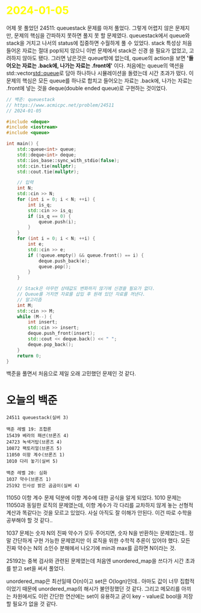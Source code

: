 # <span style="color:yellow">2024-01-05</span>

어제 못 풀었던 24511: queuestack 문제를 마저 풀었다.
그렇게 어렵지 않은 문제지만, 문제의 핵심을 간파하지 못하면 풀지 못 할 문제였다.
queuestack에서 queue와 stack을 거치고 나서의 status에 집중하면 수월하게 풀 수 있었다.
stack 특성상 처음 들어온 자료는 절대 pop되지 않으니 이번 문제에서 stack은 신경 쓸 필요가 없었고, 고려하지 않아도 됐다. 그러면 남은것은 queue밖에 없는데, queue의 action을 보면 **'들어오는 자료는 .back에, 나가는 자료는 .front에'** 이다. 처음에는 queue의 액션을 std::vector<std::queue>로 담아 하나하나 시뮬레이션을 돌렸는데 시간 초과가 떴다. 이 문제의 핵심은 모든 queue를 하나로 합치고 들어오는 자료는 .back에, 나가는 자료는 .front에 넣는 것을 deque(double ended queue)로 구현하는 것이었다.

```cpp
// 백준: queuestack
// https://www.acmicpc.net/problem/24511
// 2024-01-05

#include <deque>
#include <iostream>
#include <queue>

int main() {
    std::queue<int> queue;
    std::deque<int> deque;
    std::ios_base::sync_with_stdio(false);
    std::cin.tie(nullptr);
    std::cout.tie(nullptr);

    // 입력
    int N;
    std::cin >> N;
    for (int i = 0; i < N; ++i) {
        int is_q;
        std::cin >> is_q;
        if (is_q == 0) {
            queue.push(i);
        }
    }
    for (int i = 0; i < N; ++i) {
        int e;
        std::cin >> e;
        if (!queue.empty() && queue.front() == i) {
            deque.push_back(e);
            queue.pop();
        }
    }

    // Stack은 아무런 상태값도 변화하지 않기에 신경쓸 필요가 없다.
    // Queue를 거치면 자료를 삽입 후 원래 있던 자료를 꺼낸다.
    // 알고리즘
    int M;
    std::cin >> M;
    while (M--) {
        int insert;
        std::cin >> insert;
        deque.push_front(insert);
        std::cout << deque.back() << " ";
        deque.pop_back();
    }
    return 0;
}
```

백준을 풀면서 처음으로 제일 오래 고민했던 문제인 것 같다.



# 오늘의 백준
```level16-19
24511 queuestack(실버 3)

백준 레벨 19: 조합론
15439 베라의 패션(브론즈 4)
24723 녹색거탑(브론즈 4)
10872 팩토리얼(브론즈 5)
11050 이항 계수(브론즈 1)
1010 다리 놓기(실버 5)

백준 레벨 20: 심화
1037 약수(브론즈 1)
25192 인사성 밝은 곰곰이(실버 4)

```

11050 이항 계수 문제 덕분에 이항 계수에 대한 공식을 알게 되었다.
1010 문제는 11050과 동일한 로직의 문제였는데, 이항 계수가 각 다리를 교차하지 않게 놓는 선형적 계산과 똑같다는 것을 모르고 있었다. 사실 아직도 잘 이해가 안된다. 이건 따로 수학을 공부해야 할 것 같다..

1037 문제는 숫자 N의 진짜 약수가 모두 주어지면, 숫자 N을 반환하는 문제였는데.. 정말 간단하게 구현 가능한 문제였지만 이 로직을 위한 수학적 추론이 있어야 했다. 모든 진짜 약수는 N의 소인수 분해에서 나오기에 min과 max를 곱하면 N이라는 것.

25192는 중복 검사와 관련된 문제였는데 처음엔 unordered_map을 쓰다가 시간 초과를 받고 set을 써서 풀었다.

unordered_map은 최선일때 O(n)이고 set은 O(logn)인데.. 아마도 값이 너무 집합적이었기 때문에 unordered_map의 해시가 불안정했던 것 같다. 그리고 메모리를 아끼는 차원에서도 이런 간단한 연산에는 set이 유용하고 굳이 key - value로 bool을 저장할 필요가 없을 것 같다.

